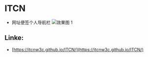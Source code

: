 # ITCN
 * 网址便签个人导航栏
 ![效果图 1](https://itcnw3c.github.io/ITCN/pages/Vue_files/8ef3926629c8.png)

Linke:
------

*   [https://itcnw3c.github.io/ITCN/](https://itcnw3c.github.io/ITCN/)

